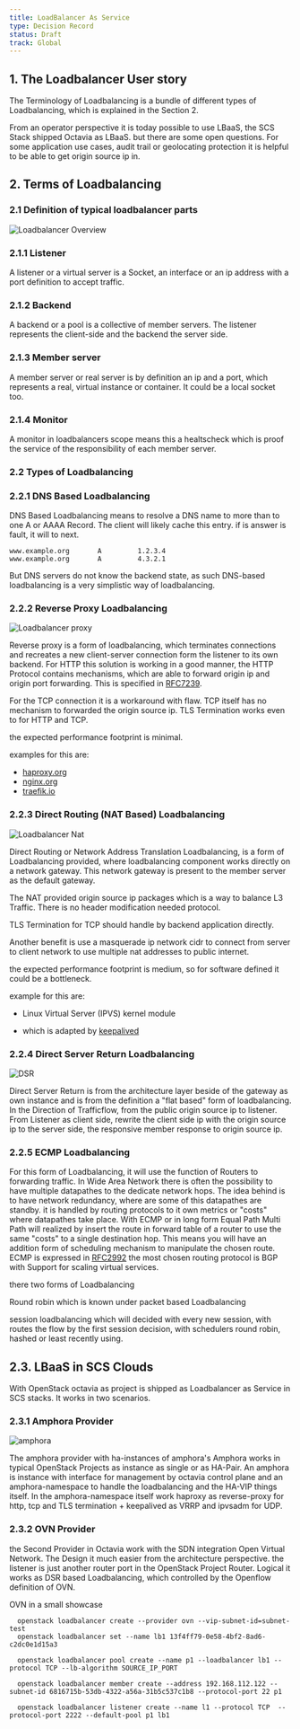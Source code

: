 ```yaml
---
title: LoadBalancer As Service
type: Decision Record
status: Draft
track: Global
---
```


## 1. The Loadbalancer User story

The Terminology of Loadbalancing is a bundle of different types of
Loadbalancing, which is explained in the Section 2.

From an operator perspective it is today possible to use LBaaS,
the SCS Stack shipped Octavia as LBaaS. but there are some open
questions. For some application use cases, audit trail or geolocating
protection it is helpful to be able to get origin source ip
in.

## 2. Terms of Loadbalancing

### 2.1 Definition of typical loadbalancer parts

![Loadbalancer Overview](LoadbalancerShema1.png)

### 2.1.1 Listener

A listener or a virtual server is a Socket, an interface or an
ip address with a port definition to accept traffic.

### 2.1.2 Backend

A backend or a pool is a collective of member servers.
The listener represents the client-side and the backend the
server side.

### 2.1.3 Member server

A member server or real server is by definition an ip and
a port, which represents a real, virtual instance or container.
It could be a local socket too.

### 2.1.4 Monitor

A monitor in loadbalancers scope means this a healtscheck which is
proof the service of the responsibility of each member server.

### 2.2  Types of Loadbalancing

### 2.2.1  DNS Based Loadbalancing

DNS Based Loadbalancing means to resolve a DNS name to more than to one A
or AAAA Record. The client will likely cache this entry. if is answer is fault,
it will to next.

```console
www.example.org       A         1.2.3.4
www.example.org       A         4.3.2.1
```

But DNS servers do not know the backend state, as such DNS-based loadbalancing
is a very simplistic way of loadbalancing.

### 2.2.2 Reverse Proxy Loadbalancing

![Loadbalancer proxy](reverse-proxy.png)

Reverse proxy is a form of loadbalancing, which terminates connections
and recreates a new client-server connection form the listener to 
its own backend. For HTTP this solution is working in a good manner,
the HTTP Protocol contains mechanisms, which are able to forward origin ip
and origin port forwarding. This is specified in [RFC7239](https://www.rfc-editor.org/rfc/rfc7239.html).

For the TCP connection it is a workaround with flaw. TCP itself has no
mechanism to forwarded the origin source ip. TLS Termination works
even to for HTTP and TCP.

the expected performance footprint is minimal.

examples for this are:

* [haproxy.org](https://haproxy.org)
* [nginx.org](https://nginx.org)
* [traefik.io](https://traefik.io/)

### 2.2.3  Direct Routing (NAT Based) Loadbalancing

![Loadbalancer Nat](natbased.png)

Direct Routing or Network Address Translation Loadbalancing,
is a form of Loadbalancing provided, where loadbalancing 
component works directly on a network gateway. This network
gateway is present to the member server as the default gateway.

The NAT provided origin source ip packages which is a way to balance
L3 Traffic. There is no header modification needed protocol.

TLS Termination for TCP should handle by backend application directly.

Another benefit is use a masquerade ip network cidr to connect from
server to client network to use multiple nat addresses to public
internet.

the expected performance footprint is medium, so for software defined
it could be a bottleneck.

example for this are:

* Linux Virtual Server (IPVS) kernel module
 - which is adapted by [keepalived](https://github.com/acassen/keepalived)

### 2.2.4  Direct Server Return Loadbalancing

![DSR](dsr.png)

Direct Server Return is from the architecture layer beside of the 
gateway as own instance and is from the definition a "flat based" 
form of loadbalancing. In the Direction of Trafficflow, from the
public origin source ip to listener. From Listener as client side,
rewrite the client side ip with the origin source ip to the server side,
the responsive member response to origin source ip.

### 2.2.5  ECMP Loadbalancing

For this form of Loadbalancing, it will use the function of Routers to 
forwarding traffic. In Wide Area Network there is often the possibility
to have multiple datapathes to the dedicate network hops. The idea 
behind is to have network redundancy, where are some of this datapathes
are standby. it is handled by routing protocols to it own metrics or 
"costs" where datapathes take place. With ECMP or in long form 
Equal Path Multi Path will realized by insert the route in forward 
table of a router  to use the same "costs" to a single destination hop. 
This means you will have an addition form of scheduling  mechanism 
to manipulate the chosen route. ECMP is expressed in [RFC2992](https://www.rfc-editor.org/rfc/rfc2992)
the most chosen routing protocol is BGP with Support for scaling
virtual services.

there two forms of Loadbalancing

Round robin which is known under packet based Loadbalancing

session loadbalancing which will decided with every new session,
with routes the flow by the first session decision, with schedulers
round robin, hashed or least recently using.

## 2.3.  LBaaS in SCS Clouds

With OpenStack octavia as project is shipped as Loadbalancer as
Service in SCS stacks. It works in two scenarios. 

### 2.3.1 Amphora Provider

![amphora](Amphora-diagram.png)

The amphora provider with ha-instances of amphora's Amphora works in
typical OpenStack Projects as instance as single or as HA-Pair.
An amphora is instance with interface for management  by octavia
control plane and an amphora-namespace to handle the loadbalancing and
the HA-VIP things itself. In the amphora-namespace itself work haproxy
as reverse-proxy for http, tcp and TLS termination + keepalived as VRRP
and ipvsadm for UDP.

### 2.3.2 OVN Provider
  
the Second Provider in Octavia work with the SDN integration
Open Virtual Network. The Design it much easier from the architecture
perspective. the listener is just another router port in the
OpenStack Project Router. Logical it works as DSR based Loadbalancing,
which controlled by the Openflow definition of OVN.

OVN in a small showcase

```console
  openstack loadbalancer create --provider ovn --vip-subnet-id=subnet-test
  openstack loadbalancer set --name lb1 13f4ff79-0e58-4bf2-8ad6-c2dc0e1d15a3

  openstack loadbalancer pool create --name p1 --loadbalancer lb1 --protocol TCP --lb-algorithm SOURCE_IP_PORT

  openstack loadbalancer member create --address 192.168.112.122 --subnet-id 6816715b-53db-4322-a56a-31b5c537c1b8 --protocol-port 22 p1

  openstack loadbalancer listener create --name l1 --protocol TCP  --protocol-port 2222 --default-pool p1 lb1
```
